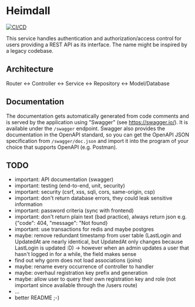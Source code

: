 # Heimdall

[![CI/CD](https://github.com/ProjectLighthouseCAU/heimdall/actions/workflows/ci.yml/badge.svg)](https://github.com/ProjectLighthouseCAU/heimdall/actions/workflows/ci.yml)

This service handles authentication and authorization/access control for users providing a REST API as its interface. The name might be inspired by a legacy codebase.

## Architecture

Router <-> Controller <-> Service <-> Repository <-> Model/Database

## Documentation

The documentation gets automatically generated from code comments and is served by the application using "Swagger" (see https://swagger.io/). It is available under the `/swagger` endpoint.
Swagger also provides the documentation in the OpenAPI standard, so you can get the OpenAPI JSON specification from `/swagger/doc.json` and import it into the program of your choice that supports OpenAPI (e.g. Postman).

## TODO
- important: API documentation (swagger)
- important: testing (end-to-end, unit, security)
- important: security (csrf, xss, sqli, cors, same-origin, csp)
- important: don't return database errors, they could leak sensitive information
- important: password criteria (sync with frontend)
- important: don't return plain text (bad practice), always return json e.g. {"code": 404, "message": "Not found}
- important: use transactions for redis and maybe postgres
- maybe: remove redundant timestamp from user table (LastLogin and UpdatedAt are nearly identical, but UpdatedAt only changes because LastLogin is updated :D) -> however when an admin updates a user that hasn't logged in for a while, the field makes sense
- find out why gorm does not load associations (joins)
- maybe: rename every occurrence of controller to handler
- maybe: overhaul registration key prefix and generation
- maybe: allow user to query their own registration key and role (not important since available through the /users route)
- ...
- better README ;-)

